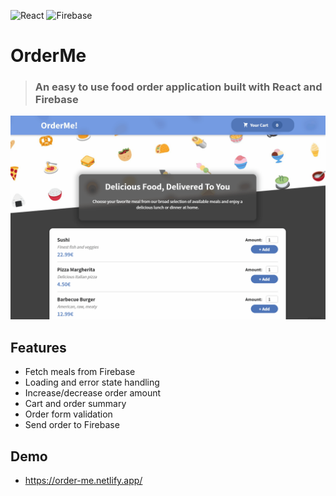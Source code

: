 ![React](https://img.shields.io/badge/react-%2320232a.svg?style=for-the-badge&logo=react&logoColor=%2361DAFB) ![Firebase](https://img.shields.io/badge/firebase-%23039BE5.svg?style=for-the-badge&logo=firebase)
# OrderMe

>### An easy to use food order application built with React and Firebase

<img src="/src/assets/app-demo.gif" width="768">

## Features

- Fetch meals from Firebase
- Loading and error state handling
- Increase/decrease order amount
- Cart and order summary
- Order form validation
- Send order to Firebase


## Demo

- https://order-me.netlify.app/
